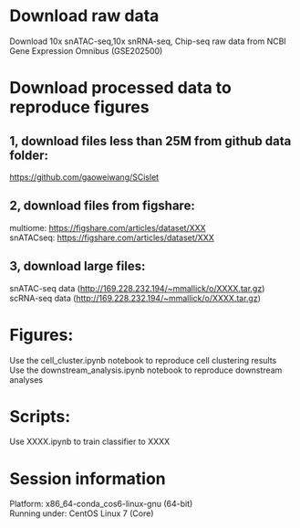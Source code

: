 # Download raw data
Download 10x snATAC-seq,10x snRNA-seq, Chip-seq raw data from NCBI Gene Expression Omnibus (GSE202500)

# Download processed data to reproduce figures
## 1, download files less than 25M from github data folder:
https://github.com/gaoweiwang/SCislet

## 2, download files from figshare:
multiome: https://figshare.com/articles/dataset/XXX \
snATACseq: https://figshare.com/articles/dataset/XXX

## 3, download large files:
snATAC-seq data (http://169.228.232.194/~mmallick/o/XXXX.tar.gz) \
scRNA-seq data (http://169.228.232.194/~mmallick/o/XXXX.tar.gz)
  
# Figures:
Use the cell_cluster.ipynb notebook to reproduce cell clustering results \
Use the downstream_analysis.ipynb notebook to reproduce downstream analyses
  
# Scripts:
Use XXXX.ipynb to train classifier to XXXX

# Session information
Platform: x86_64-conda_cos6-linux-gnu (64-bit) \
Running under: CentOS Linux 7 (Core) 
